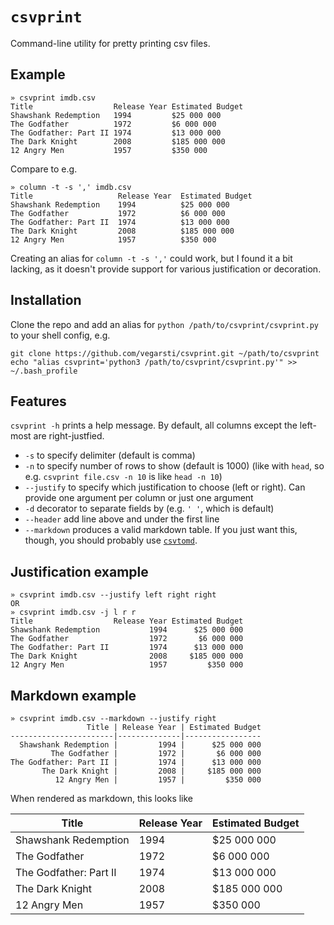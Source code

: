 # `csvprint`

Command-line utility for pretty printing csv files.

## Example

```
» csvprint imdb.csv
Title                  Release Year Estimated Budget
Shawshank Redemption   1994         $25 000 000
The Godfather          1972         $6 000 000
The Godfather: Part II 1974         $13 000 000
The Dark Knight        2008         $185 000 000
12 Angry Men           1957         $350 000
```

Compare to e.g.

```
» column -t -s ',' imdb.csv
Title                   Release Year  Estimated Budget
Shawshank Redemption    1994          $25 000 000
The Godfather           1972          $6 000 000
The Godfather: Part II  1974          $13 000 000
The Dark Knight         2008          $185 000 000
12 Angry Men            1957          $350 000
```
Creating an alias for `column -t -s ','` could work, but I found it a bit lacking, as it doesn't provide support for various justification or decoration.

## Installation

Clone the repo and add an alias for `python /path/to/csvprint/csvprint.py` to your shell config, e.g.

```
git clone https://github.com/vegarsti/csvprint.git ~/path/to/csvprint
echo "alias csvprint='python3 /path/to/csvprint/csvprint.py'" >> ~/.bash_profile
```

## Features
`csvprint -h` prints a help message. By default, all columns except the left-most are right-justfied.

* `-s` to specify delimiter (default is comma)
* `-n` to specify number of rows to show (default is 1000) (like with `head`, so e.g. `csvprint file.csv -n 10` is like `head -n 10`)
* `--justify` to specify which justification to choose (left or right). Can provide one argument per column or just one argument
* `-d` decorator to separate fields by (e.g. `' '`, which is default)
* `--header` add line above and under the first line
* `--markdown` produces a valid markdown table. If you just want this, though, you should probably use [`csvtomd`](https://github.com/mplewis/csvtomd).

## Justification example

```
» csvprint imdb.csv --justify left right right
OR
» csvprint imdb.csv -j l r r
Title                  Release Year Estimated Budget
Shawshank Redemption           1994      $25 000 000
The Godfather                  1972       $6 000 000
The Godfather: Part II         1974      $13 000 000
The Dark Knight                2008     $185 000 000
12 Angry Men                   1957         $350 000
```

## Markdown example

```
» csvprint imdb.csv --markdown --justify right
                 Title | Release Year | Estimated Budget
-----------------------|--------------|-----------------
  Shawshank Redemption |         1994 |      $25 000 000
         The Godfather |         1972 |       $6 000 000
The Godfather: Part II |         1974 |      $13 000 000
       The Dark Knight |         2008 |     $185 000 000
          12 Angry Men |         1957 |         $350 000
```

When rendered as markdown, this looks like

Title                  | Release Year | Estimated Budget
-----------------------|--------------|-----------------
Shawshank Redemption   |         1994 |      $25 000 000
The Godfather          |         1972 |       $6 000 000
The Godfather: Part II |         1974 |      $13 000 000
The Dark Knight        |         2008 |     $185 000 000
12 Angry Men           |         1957 |         $350 000

